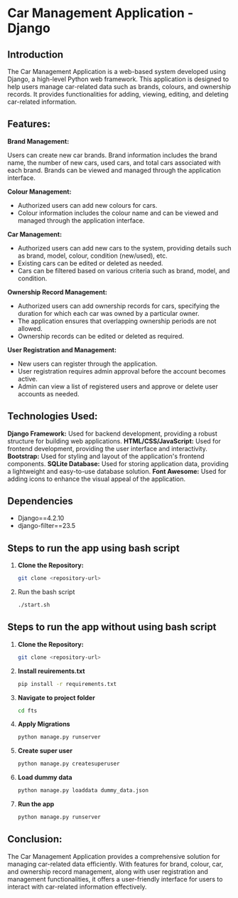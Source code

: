 # Car Management Application - Django

## Introduction

The Car Management Application is a web-based system developed using Django, a high-level Python web framework. This application is designed to help users manage car-related data such as brands, colours, and ownership records. It provides functionalities for adding, viewing, editing, and deleting car-related information.

## Features:

**Brand Management:**

Users can create new car brands.
Brand information includes the brand name, the number of new cars, used cars, and total cars associated with each brand.
Brands can be viewed and managed through the application interface.

**Colour Management:**

- Authorized users can add new colours for cars.
- Colour information includes the colour name and can be viewed and managed through the application interface.

**Car Management:**

- Authorized users can add new cars to the system, providing details such as brand, model, colour, condition (new/used), etc.
- Existing cars can be edited or deleted as needed.
- Cars can be filtered based on various criteria such as brand, model, and condition.

**Ownership Record Management:**

- Authorized users can add ownership records for cars, specifying the duration for which each car was owned by a particular owner.
- The application ensures that overlapping ownership periods are not allowed.
- Ownership records can be edited or deleted as required.

**User Registration and Management:**

- New users can register through the application.
- User registration requires admin approval before the account becomes active.
- Admin can view a list of registered users and approve or delete user accounts as needed.

## Technologies Used:

**Django Framework:** Used for backend development, providing a robust structure for building web applications.
**HTML/CSS/JavaScript:** Used for frontend development, providing the user interface and interactivity.
**Bootstrap:** Used for styling and layout of the application's frontend components.
**SQLite Database:** Used for storing application data, providing a lightweight and easy-to-use database solution.
**Font Awesome:** Used for adding icons to enhance the visual appeal of the application.

## Dependencies

- Django==4.2.10
- django-filter==23.5

## Steps to run the app using bash script

1. **Clone the Repository:**
   ```bash
   git clone <repository-url>
2. Run the bash script
   ```bash
   ./start.sh

## Steps to run the app without using bash script

1. **Clone the Repository:**
   ```bash
   git clone <repository-url>
2. **Install reuirements.txt**
    ```bash
   pip install -r requirements.txt
3. **Navigate to project folder**
    ```bash
   cd fts
4. **Apply Migrations**
    ```bash
   python manage.py runserver
5. **Create super user**
    ```bash
   python manage.py createsuperuser
6. **Load dummy data**
    ```bash
   python manage.py loaddata dummy_data.json
7. **Run the app**
    ```bash
   python manage.py runserver


## Conclusion:

The Car Management Application provides a comprehensive solution for managing car-related data efficiently. With features for brand, colour, car, and ownership record management, along with user registration and management functionalities, it offers a user-friendly interface for users to interact with car-related information effectively.